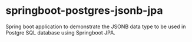 # springboot-postgres-jsonb-jpa
Spring boot application to demonstrate the JSONB data type to be used in Postgre SQL database using Springboot JPA.
